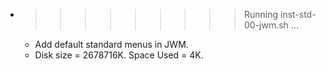 * >>>>>>>>> Running inst-std-00-jwm.sh ...
  * Add default standard menus in JWM.
  * Disk size = 2678716K. Space Used = 4K.
